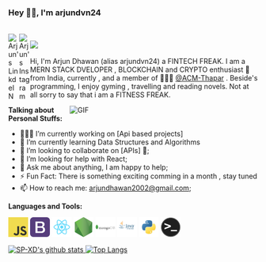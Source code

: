 <!--
### Hi there 👋
**arjundvn24/arjundvn24** is a ✨ _special_ ✨ repository because its `README.md` (this file) appears on your GitHub profile.

Here are some ideas to get you started:

- 🔭 I’m currently working on ...
- 🌱 I’m currently learning ...
- 👯 I’m looking to collaborate on ...
- 🤔 I’m looking for help with ...
- 💬 Ask me about ...
- 📫 How to reach me: ...
- 😄 Pronouns: ...
- ⚡ Fun fact: ...
-->



### Hey 👋🏽, I'm arjundvn24

<br/>
<a href="https://www.linkedin.com/in/arjun-dhawan-2002/">
  <img align="left" alt="Arjun's LinkdeIN" width="22px" src="https://cdn.jsdelivr.net/npm/simple-icons@v3/icons/linkedin.svg" />
</a>

<a href="https://www.instagram.com/arjun_dvn/">
  <img align="left" alt="Arjun's Instagram" width="22px" src="https://cdn.jsdelivr.net/npm/simple-icons@v3/icons/instagram.svg"  />
</a>

![](https://visitor-badge.glitch.me/badge?page_id=arjundvn24.arjundvn24)
<br />

Hi, I'm Arjun Dhawan (alias arjundvn24) a FINTECH FREAK. I am a MERN STACK DVELOPER , BLOCKCHAIN  and CRYPTO enthusiast  🚀 from India, currently , and a member of 🙍🏽‍♂️ [@ACM-Thapar](https://github.com/ACM-Thapar) . Beside's programming, I enjoy gyming , travelling and reading novels. Not at all sorry to say that i am a FITNESS FREAK.

<img width="380" align="right" alt="GIF" src="https://analyticsindiamag.com/wp-content/uploads/2018/12/developer-dribbble.gif"  />
  
**Talking about Personal Stuffs:**

- 👨🏽‍💻 I’m currently working on [Api based projects]
- 🌱 I’m currently learning Data Structures and Algorithms
- 👯 I’m looking to collaborate on [APIs] 🤝;
- 🤔 I’m looking for help with React;
- 💬 Ask me about anything, I am happy to help;
- ⚡️ Fun Fact: There is something exciting comming in a month , stay tuned
- 📫 How to reach me: arjundhawan2002@gmail.com;

**Languages and Tools:**  

<code><img height="40" src="https://raw.githubusercontent.com/github/explore/80688e429a7d4ef2fca1e82350fe8e3517d3494d/topics/javascript/javascript.png"></code>
<code><img height="40" src="https://raw.githubusercontent.com/github/explore/80688e429a7d4ef2fca1e82350fe8e3517d3494d/topics/bootstrap/bootstrap.png"></code>
<code><img height="40" src="https://raw.githubusercontent.com/github/explore/80688e429a7d4ef2fca1e82350fe8e3517d3494d/topics/react/react.png"></code>
<code><img height="40" src="https://raw.githubusercontent.com/github/explore/80688e429a7d4ef2fca1e82350fe8e3517d3494d/topics/nodejs/nodejs.png"></code>
<code><img height="40" src="https://raw.githubusercontent.com/github/explore/80688e429a7d4ef2fca1e82350fe8e3517d3494d/topics/mongodb/mongodb.png"></code>
<code><img height="40" src="https://raw.githubusercontent.com/github/explore/80688e429a7d4ef2fca1e82350fe8e3517d3494d/topics/java/java.png"></code>
<code><img height="40" src="https://raw.githubusercontent.com/github/explore/80688e429a7d4ef2fca1e82350fe8e3517d3494d/topics/python/python.png"></code>
<code><img height="40" src="https://raw.githubusercontent.com/github/explore/80688e429a7d4ef2fca1e82350fe8e3517d3494d/topics/terminal/terminal.png"></code>



<!--  ![Arjundvn24's github stats](https://github-readme-stats.vercel.app/api?username=arjundvn24&show_icons=true&theme=tokyonight) --!>
  
  <a  href="https://github.com/arjundvn24"> 
  
<img alt="SP-XD's github stats" width="50%" src="https://github-readme-stats.vercel.app/api?username=arjundvn24&show_icons=true&count_private=true&hide_border=true&bg_color=50,e96205,904e99&title_color=fff&text_color=fff&icon_color=f2f2f2" href="https://github.com/arjundvn24" />
<img alt="Top Langs" width="42%" src="https://github-readme-stats.vercel.app/api/top-langs/?username=arjundvn24&layout=compact&count_private=true&&hide_border=true&bg_color=904e99&title_color=fff&text_color=fff&icon_color=f2f2f2&hide=jupyter%20notebook&langs_count=5" href="https://github.com/arjundvn24" />

</a>
